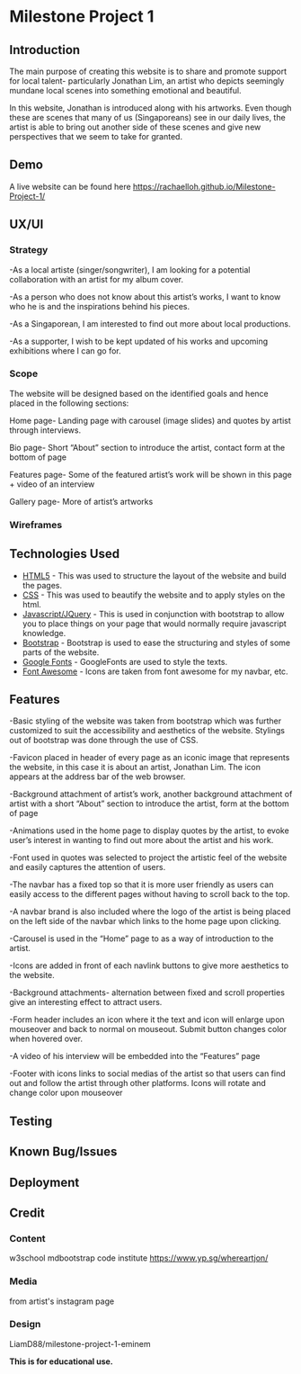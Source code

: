 # Milestone Project 1
## Introduction
The main purpose of creating this website is to share and promote support for local talent- particularly Jonathan Lim, an artist who depicts seemingly mundane local scenes into something emotional and beautiful.

In this website, Jonathan is introduced along with his artworks. Even though these are scenes that many of us (Singaporeans) see in our daily lives, the artist is able to bring out another side of these scenes and give new perspectives that we seem to take for granted.

## Demo
A live website can be found here https://rachaelloh.github.io/Milestone-Project-1/

## UX/UI
### Strategy
-As a local artiste (singer/songwriter), I am looking for a potential collaboration with an artist for my album cover.  

-As a person who does not know about this artist’s works, I want to know who he is and the inspirations behind his pieces.

-As a Singaporean, I am interested to find out more about local productions.

-As a supporter, I wish to be kept updated of his works and upcoming exhibitions where I can go for. 

### Scope
The website will be designed based on the identified goals and hence placed in the following sections:

Home page- Landing page with carousel (image slides) and quotes by artist through interviews.

Bio page- Short “About” section to introduce the artist, contact form at the bottom of page

Features page- Some of the featured artist’s work will be shown in this page + video of an interview

Gallery page- More of artist’s artworks 

### Wireframes

## Technologies Used
* [HTML5](https://developer.mozilla.org/en-US/docs/Web/Guide/HTML/HTML5) - This was used to structure the layout of the website and build the pages.
* [CSS](https://developer.mozilla.org/en-US/docs/Web/CSS) - This was used to beautify the website and to apply styles on the html.
* [Javascript/JQuery](https://jquery.com) - This is used in conjunction with bootstrap to allow you to place things on your page that would normally require javascript knowledge.
* [Bootstrap](https://getbootstrap.com) - Bootstrap is used to ease the structuring and styles of some parts of the website.
* [Google Fonts](https://fonts.google.com/) - GoogleFonts are used to style the texts.
* [Font Awesome](https://fontawesome.com/) - Icons are taken from font awesome for my navbar, etc.

## Features
-Basic styling of the website was taken from bootstrap which was further customized to suit the accessibility and aesthetics of the website. Stylings out of bootstrap was done through the use of CSS.

-Favicon placed in header of every page as an iconic image that represents the website, in this case it is about an artist, Jonathan Lim. The icon appears at the address bar of the web browser.

-Background attachment of artist’s work, another background attachment of artist with a short “About” section to introduce the artist, form at the bottom of page

-Animations used in the home page to display quotes by the artist, to evoke user’s interest in wanting to find out more about the artist and his work.

-Font used in quotes was selected to project the artistic feel of the website and easily captures the attention of users.

-The navbar has a fixed top so that it is more user friendly as users can easily access to the different pages without having to scroll back to the top.

-A navbar brand is also included where the logo of the artist is being placed on the left side of the navbar which links to the home page upon clicking.

-Carousel is used in the “Home” page to as a way of introduction to the artist.

-Icons are added in front of each navlink buttons to give more aesthetics to the website.

-Background attachments- alternation between fixed and scroll properties give an interesting effect to attract users.

-Form header includes an icon where it the text and icon will enlarge upon mouseover and back to normal on mouseout. Submit button changes color when hovered over. 

-A video of his interview will be embedded into the “Features” page

-Footer with icons links to social medias of the artist so that users can find out and follow the artist through other platforms. Icons will rotate and change color upon mouseover

## Testing
## Known Bug/Issues
## Deployment
## Credit
### Content
w3school
mdbootstrap
code institute
https://www.yp.sg/whereartjon/
### Media
from artist's instagram page
### Design
LiamD88/milestone-project-1-eminem

**This is for educational use.**